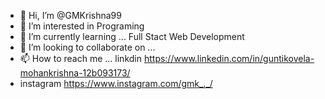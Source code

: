 - 👋 Hi, I’m @GMKrishna99
- 👀 I’m interested in Programing
- 🌱 I’m currently learning ... Full Stact Web Development
- 💞️ I’m looking to collaborate on ... 
- 📫 How to reach me ...  linkdin https://www.linkedin.com/in/guntikovela-mohankrishna-12b093173/ 
- instagram https://www.instagram.com/gmk_._/ 

<!---
GMKrishna99/GMKrishna99 is a ✨ special ✨ repository because its `README.md` (this file) appears on your GitHub profile.
You can click the Preview link to take a look at your changes.
--->
